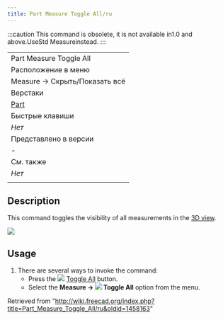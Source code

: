 ```yaml
---
title: Part Measure Toggle All/ru
---
```

:::caution
This command is obsolete, it is not available in1.0 and above.UseStd Measureinstead.
:::

|  |
| --- |
| Part Measure Toggle All |
| Расположение в меню |
| Measure → Скрыть/Показать всё |
| Верстаки |
| [Part](/Part_Workbench/ru "Part Workbench/ru") |
| Быстрые клавиши |
| *Нет* |
| Представлено в версии |
| - |
| См. также |
| *Нет* |
|  |

## Description

This command toggles the visibility of all measurements in the [3D view](/3D_view "3D view").

![](/images/MeasureLinear3DandDelta1.PNG)

## Usage

1. There are several ways to invoke the command:
   * Press the ![](/images/Part_Measure_Toggle_All.svg) [Toggle All](/Part_Measure_Toggle_All "Part Measure Toggle All") button.
   * Select the **Measure → ![](/images/Part_Measure_Toggle_All.svg) Toggle All** option from the menu.

Retrieved from "<http://wiki.freecad.org/index.php?title=Part_Measure_Toggle_All/ru&oldid=1458163>"